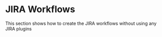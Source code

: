# JIRA Workflows

This section shows how to create the JIRA workflows without using any JIRA plugins
